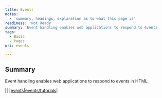 ```yaml
---
title: Events
notes:
  - 'summary, headings, explanation as to what this page is'
readiness: 'Not Ready'
summary: 'Event handling enables web applications to respond to events in HTML.'
tags:
  - Basic
  - Pages
uri: events

---
```

## <span>Summary</span>

Event handling enables web applications to respond to events in HTML.

||
|[events](/events)|[events/tutorials](/events/tutorials)|

